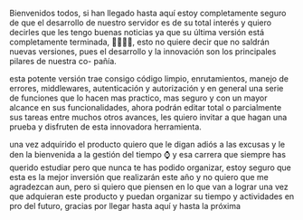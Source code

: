 Bienvenidos todos, si han llegado hasta aquí estoy completamente seguro de que el desarrollo de nuestro servidor es de su total interés y quiero decirles que les tengo buenas noticias ya que
su última versión está completamente terminada, 🎉🎉🎊🎊, esto no quiere decir que no saldrán
nuevas versiones, pues el desarrollo y la innovación son los principales pilares de nuestra co-
pañía.

esta potente versión trae consigo código limpio, enrutamientos, manejo de errores, middlewares, 
autenticación y autorización y en general una serie de funciones que lo hacen mas practico, mas 
seguro y con un mayor alcance en sus funcionalidades, ahora podrán editar total o parcialmente 
sus tareas entre muchos otros avances, les quiero invitar a que hagan una prueba y disfruten de 
esta innovadora herramienta.

una vez adquirido el producto quiero que le digan adiós a las excusas y le den la bienvenida a la gestión del tiempo ⌚ y esa carrera que siempre has querido estudiar pero que nunca te has podido organizar, estoy seguro que esta es la mejor inversión que realizarán este año y no quiero que me agradezcan aun, pero si quiero que piensen en lo que van a lograr una vez que adquieran este producto y puedan organizar su tiempo y actividades en pro del futuro, gracias por llegar hasta aquí y hasta la próxima
